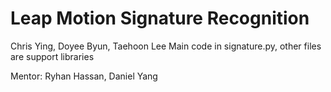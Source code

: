 Leap Motion Signature Recognition
=================

Chris Ying, Doyee Byun, Taehoon Lee
Main code in signature.py, other files are support libraries

Mentor: Ryhan Hassan, Daniel Yang
